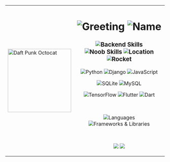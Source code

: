 <table align="center">
  <tr>
    <td>
      <img src="https://octodex.github.com/images/daftpunktocat-guy.gif" width="200px" alt="Daft Punk Octocat">
    </td>
    <td>
      <h1 align="center">
        <img src="https://img.shields.io/badge/-Hey%20there!-yellowgreen?style=for-the-badge" alt="Greeting">
        <img src="https://img.shields.io/badge/-Vishnu%20K%20M-orange?style=for-the-badge" alt="Name">
      </h1>
      <h3 align="center">
        <img src="https://img.shields.io/badge/-Backend%20Maestro-darkred?style=for-the-badge" alt="Backend Skills">
        <img src="https://img.shields.io/badge/-Noob%20Developer-lightgrey?style=for-the-badge" alt="Noob Skills">
        <img src="https://img.shields.io/badge/-from%20India-blue?style=for-the-badge" alt="Location">
        <img src="https://img.shields.io/badge/-🚀-critical?style=for-the-badge" alt="Rocket">
      </h3>
      <p align="center">
        <img src="https://img.shields.io/badge/-Python-blue?style=for-the-badge&logo=python&logoColor=white" alt="Python">
        <img src="https://img.shields.io/badge/-Django-darkgreen?style=for-the-badge&logo=django&logoColor=white" alt="Django">
        <img src="https://img.shields.io/badge/-JavaScript-yellow?style=for-the-badge&logo=javascript&logoColor=white" alt="JavaScript">
      </p>
      <p align="center">
        <img src="https://img.shields.io/badge/-SQLite-blue?style=for-the-badge&logo=sqlite&logoColor=white" alt="SQLite">
        <img src="https://img.shields.io/badge/-MySQL-blueviolet?style=for-the-badge&logo=mysql&logoColor=white" alt="MySQL">
      </p>
      <p align="center">
        <img src="https://img.shields.io/badge/-TensorFlow-orange?style=for-the-badge&logo=tensorflow&logoColor=white" alt="TensorFlow">
        <img src="https://img.shields.io/badge/-Flutter-blue?style=for-the-badge&logo=flutter&logoColor=white" alt="Flutter">
        <img src="https://img.shields.io/badge/-Dart-blue?style=for-the-badge&logo=dart&logoColor=white" alt="Dart">
      </p>
      <br>
      <p align="center">
        <img src="https://img.shields.io/badge/Languages-Python%20%7C%20JavaScript%20%7C%20C%2B%2B%20%7C%20Java%20%7C%20HTML%20%7C%20CSS%20%7C%20Dart-blue" alt="Languages">
        <br>
        <img src="https://img.shields.io/badge/Frameworks%20%26%20Libraries-Django%20%7C%20Django%20REST%20Framework%20%7C%20Bootstrap%20%7C%20TensorFlow%20%7C%20Flutter%20%7C%20Dart-darkgreen" alt="Frameworks & Libraries">
      </p>
      <br>
      <p align="center">
        <a href="https://www.linkedin.com/in/your-profile" target="_blank"><img src="https://img.shields.io/badge/Connect%20with%20me%20on%20LinkedIn-blue?style=for-the-badge&logo=linkedin"></a>
<a href="https://twitter.com/your-handle" target="\_blank"><img src="https://img.shields.io/badge/Follow%20me%20on%20Twitter-blue?style=for-the-badge&logo=twitter"></a>

</p> </td> </tr> </table>
